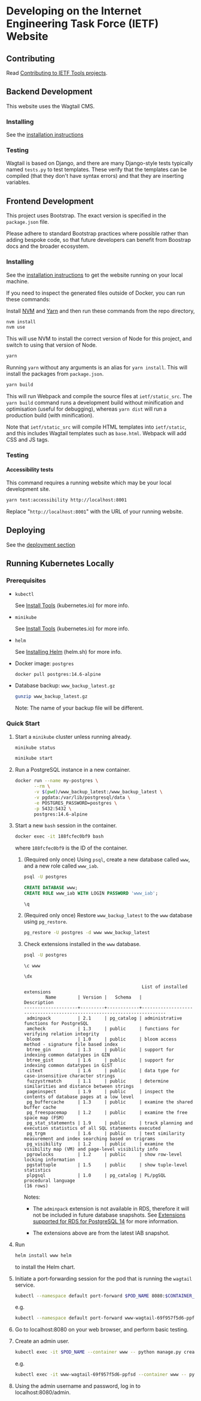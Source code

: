 # Developing on the Internet Engineering Task Force (IETF) Website

## Contributing

Read [Contributing to IETF Tools projects](https://github.com/ietf-tools/.github/blob/main/CONTRIBUTING.md).

## Backend Development

This website uses the Wagtail CMS.

### Installing

See the [installation instructions](README.md#install)

### Testing

Wagtail is based on Django, and there are many Django-style tests typically named `tests.py` to test templates. These verify that the templates can be compiled (that they don't have syntax errors) and that they are inserting variables.

## Frontend Development

This project uses Bootstrap. The exact version is specified in the `package.json` file.

Please adhere to standard Bootstrap practices where possible rather than adding bespoke code, so that future developers can benefit from Boostrap docs and the broader ecosystem.

### Installing

See the [installation instructions](README.md#install) to get the website running on your local machine.

If you need to inspect the generated files outside of Docker, you can run these commands:

Install [NVM](https://github.com/nvm-sh/nvm) and [Yarn](https://yarnpkg.com/) and then run these commands from the repo directory,

```bash
nvm install
nvm use
```

This will use NVM to install the correct version of Node for this project, and switch to using that version of Node.

```bash
yarn
```

Running `yarn` without any arguments is an alias for `yarn install`. This will install the packages from `package.json`.

```bash
yarn build
```

This will run Webpack and compile the source files at `ietf/static_src`. The `yarn build` command runs a development build without minification and optimisation (useful for debugging), whereas `yarn dist` will run a production build (with minification).

Note that `ietf/static_src` will compile HTML templates into `ietf/static`, and this includes Wagtail templates such as `base.html`. Webpack will add CSS and JS tags.

### Testing

#### Accessibility tests

This command requires a running website which may be your local development site.

```bash
yarn test:accessibility http://localhost:8001
```

Replace "`http://localhost:8001`" with the URL of your running website.

## Deploying

See the [deployment section](README.md#deployment)

## Running Kubernetes Locally

### Prerequisites

-   `kubectl`

    See [Install Tools](https://kubernetes.io/docs/tasks/tools/) (kubernetes.io) for more info.

-   `minikube`

    See [Install Tools](https://kubernetes.io/docs/tasks/tools/) (kubernetes.io) for more info.

-   `helm`

    See [Installing Helm](https://helm.sh/docs/intro/install/) (helm.sh) for more info.

-   Docker image: `postgres`

    ``` bash
    docker pull postgres:14.6-alpine
    ```

-   Database backup: `www_backup_latest.gz`

    ``` bash
    gunzip www_backup_latest.gz
    ```

    Note: The name of your backup file will be different.

### Quick Start

1.  Start a `minikube` cluster unless running already.

    ``` bash
    minikube status
    ```

    ``` bash
    minikube start
    ```

2.  Run a PostgreSQL instance in a new container.

    ``` bash
    docker run --name my-postgres \
           --rm \
           -v $(pwd)/www_backup_latest:/www_backup_latest \
           -v pgdata:/var/lib/postgresql/data \
           -e POSTGRES_PASSWORD=postgres \
           -p 5432:5432 \
           postgres:14.6-alpine
    ```

3.  Start a new `bash` session in the container.

    ``` bash
    docker exec -it 188fcfec0bf9 bash
    ```

    where `188fcfec0bf9` is the ID of the container.

    1.  (Required only once) Using `psql`, create a new database called `www`, and a new role called `www_iab`.

        ``` bash
        psql -U postgres
        ```

        ``` sql
        CREATE DATABASE www;
        CREATE ROLE www_iab WITH LOGIN PASSWORD 'www_iab';
        ```

        ``` text
        \q
        ```

    2.  (Required only once) Restore `www_backup_latest` to the `www` database using `pg_restore`.

        ``` bash
        pg_restore -U postgres -d www www_backup_latest
        ```

    3.  Check extensions installed in the `www` database.

        ``` bash
        psql -U postgres
        ```

        ``` text
        \c www
        ```

        ``` text
        \dx
        ```

        ``` text
                                                    List of installed extensions
                Name        | Version |   Schema   |                              Description
        --------------------+---------+------------+------------------------------------------------------------------------
         adminpack          | 2.1     | pg_catalog | administrative functions for PostgreSQL
         amcheck            | 1.3     | public     | functions for verifying relation integrity
         bloom              | 1.0     | public     | bloom access method - signature file based index
         btree_gin          | 1.3     | public     | support for indexing common datatypes in GIN
         btree_gist         | 1.6     | public     | support for indexing common datatypes in GiST
         citext             | 1.6     | public     | data type for case-insensitive character strings
         fuzzystrmatch      | 1.1     | public     | determine similarities and distance between strings
         pageinspect        | 1.9     | public     | inspect the contents of database pages at a low level
         pg_buffercache     | 1.3     | public     | examine the shared buffer cache
         pg_freespacemap    | 1.2     | public     | examine the free space map (FSM)
         pg_stat_statements | 1.9     | public     | track planning and execution statistics of all SQL statements executed
         pg_trgm            | 1.6     | public     | text similarity measurement and index searching based on trigrams
         pg_visibility      | 1.2     | public     | examine the visibility map (VM) and page-level visibility info
         pgrowlocks         | 1.2     | public     | show row-level locking information
         pgstattuple        | 1.5     | public     | show tuple-level statistics
         plpgsql            | 1.0     | pg_catalog | PL/pgSQL procedural language
        (16 rows)
        ```

        Notes:

        -   The `adminpack` extension is not available in RDS, therefore it will not be included in future database snapshots. See [Extensions supported for RDS for PostgreSQL 14](https://docs.aws.amazon.com/AmazonRDS/latest/PostgreSQLReleaseNotes/postgresql-extensions.html#postgresql-extensions-14x) for more information.

        -   The extensions above are from the latest IAB snapshot.

4.  Run

    ``` bash
    helm install www helm
    ```

    to install the Helm chart.

5.  Initiate a port-forwarding session for the pod that is running the `wagtail` service.

    ``` bash
    kubectl --namespace default port-forward $POD_NAME 8080:$CONTAINER_PORT
    ```

    e.g.

    ``` bash
    kubectl --namespace default port-forward www-wagtail-69f957f5d6-ppfsd 8080:8000
    ```

6.  Go to localhost:8080 on your web browser, and perform basic testing.

7.  Create an admin user.

    ``` bash
    kubectl exec -it $POD_NAME --container www -- python manage.py createsuperuser
    ```

    e.g.

    ``` bash
    kubectl exec -it www-wagtail-69f957f5d6-ppfsd --container www -- python manage.py createsuperuser
    ```

8.  Using the admin username and password, log in to localhost:8080/admin.
